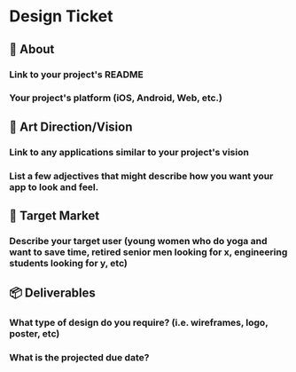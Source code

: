# Design Ticket

## :book: About
### Link to your project's README

### Your project's platform (iOS, Android, Web, etc.)


## :art: Art Direction/Vision
### Link to any applications similar to your project's vision

### List a few adjectives that might describe how you want your app to look and feel.


## :older_man: Target Market
### Describe your target user (young women who do yoga and want to save time, retired senior men looking for x, engineering students looking for y, etc)


## :package: Deliverables
### What type of design do you require? (i.e. wireframes, logo, poster, etc)

### What is the projected due date?

